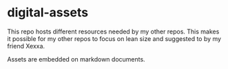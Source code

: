 # digital-assets
This repo hosts different resources needed by my other repos.
This makes it possible for my other repos to focus on lean size 
and suggested to by my friend Xexxa.

Assets are embedded on markdown documents.
